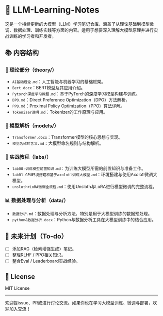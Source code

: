 # 🧠 LLM-Learning-Notes

这是一个持续更新的大模型（LLM）学习笔记仓库，涵盖了从理论基础到模型微调、数据处理、训练实践等方面的内容。适用于想要深入理解大模型原理并进行实战训练的学习者和开发者。

## 📚 内容结构

### 📖 理论部分（theory/）

* `AI基础理论.md`：人工智能与机器学习的基础框架。
* `Bert.docx`：BERT模型及其应用介绍。
* `Pytorch深度学习教程.md`：基于PyTorch的深度学习模型构建与训练。
* `DPO.md`：Direct Preference Optimization（DPO）方法解析。
* `PPO.md`：Proximal Policy Optimization（PPO）算法详解。
* `Tokenizer说明.md`：Tokenizer的工作原理与应用。

### 🤖 模型解析（models/）

* `Transformer.docx`：Transformer模型的核心思想与实现。
* `模型名称的含义.md`：大模型命名规则与结构解析。

### 🔬 实战教程（labs/）

* `lab00-训练模型前置知识.md`：为训练大模型所需的前置知识与准备工作。
* `lab01-GPU环境搭建和基于axolotl训练大模型.md`：环境搭建与使用Axolotl微调大模型。
* `unsloth+LoRA微调全流程.md`：使用Unsloth与LoRA进行模型微调的完整流程。

### 📊 数据处理与分析（data/）

* `数据分析.md`：数据处理与分析方法，特别是用于大模型训练的数据预处理。
* `python&数据分析.docx`：Python与数据分析工具在大模型训练中的结合应用。

## 🧩 未来计划（To-do）

* [ ] 添加RAG（检索增强生成）笔记。
* [ ] 整理RLHF / PPO相关知识。
* [ ] 整合Eval / Leaderboard实战经验。

## 📝 License

MIT License

---

欢迎提issue、PR或进行讨论交流。如果你也在学习大模型训练、微调与部署，欢迎加入交流！
